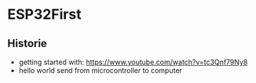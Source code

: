 # ESP32First

## Historie
* getting started with: https://www.youtube.com/watch?v=tc3Qnf79Ny8
* hello world send from microcontroller to computer
